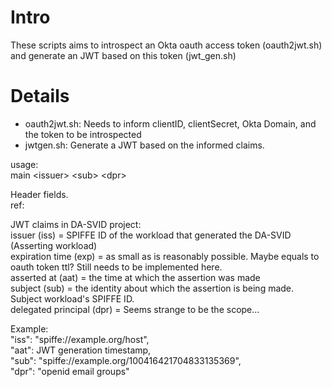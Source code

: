 # Intro
These scripts aims to introspect an Okta oauth access token (oauth2jwt.sh) and generate an JWT based on this token (jwt_gen.sh)

# Details
- oauth2jwt.sh: Needs to inform clientID, clientSecret, Okta Domain, and the token to be introspected  
- jwtgen.sh: Generate a JWT based on the informed claims.  

usage:  
main \<issuer\> \<sub\> \<dpr\>  

Header fields.  
ref:  

JWT claims in DA-SVID project:  
issuer (iss) = SPIFFE ID of the workload that generated the DA-SVID (Asserting workload)  
expiration time (exp) =  as small as is reasonably possible. Maybe equals to oauth token ttl? Still needs to be implemented here.  
asserted at (aat) = the time at which the assertion was made  
subject (sub) = the identity about which the assertion is being made. Subject workload's SPIFFE ID.  
delegated principal (dpr) = Seems strange to be the scope... 

Example:  
"iss": "spiffe://example.org/host",  
"aat": JWT generation timestamp,  
"sub": "spiffe://example.org/100416421704833135369",  
"dpr": "openid email groups"  

